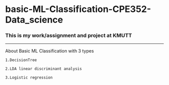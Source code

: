 # basic-ML-Classification-CPE352-Data_science
### This is my work/assignment and project at KMUTT
------------
About Basic ML Classification with 3 types 

    1.DecisionTree 
  
    2.LDA linear discriminant analysis 
  
    3.Logistic regression
